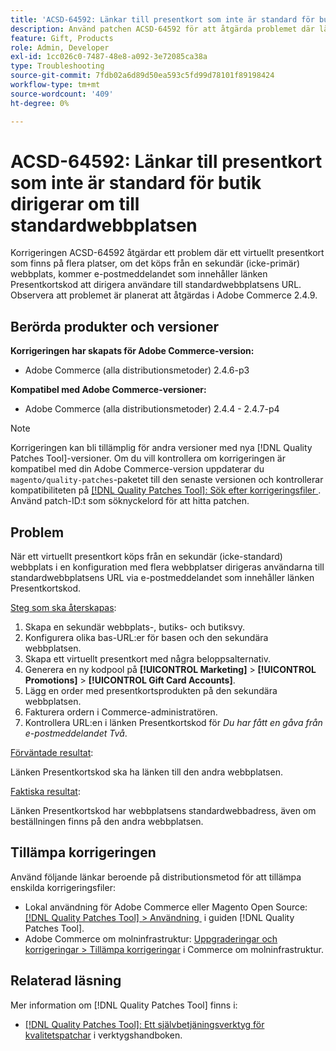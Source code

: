 ```yaml
---
title: 'ACSD-64592: Länkar till presentkort som inte är standard för butik dirigerar om till standardwebbplatsen'
description: Använd patchen ACSD-64592 för att åtgärda problemet där länken Presentkortskod i e-postmeddelandet har standardwebbplatsens URL när ett virtuellt presentkort köps från den sekundära (ej standard) webbplatsen.
feature: Gift, Products
role: Admin, Developer
exl-id: 1cc026c0-7487-48e8-a092-3e72085ca38a
type: Troubleshooting
source-git-commit: 7fdb02a6d89d50ea593c5fd99d78101f89198424
workflow-type: tm+mt
source-wordcount: '409'
ht-degree: 0%

---
```


# ACSD-64592: Länkar till presentkort som inte är standard för butik dirigerar om till standardwebbplatsen

Korrigeringen ACSD-64592 åtgärdar ett problem där ett virtuellt presentkort som finns på flera platser, om det köps från en sekundär (icke-primär) webbplats, kommer e-postmeddelandet som innehåller länken Presentkortskod att dirigera användare till standardwebbplatsens URL. Observera att problemet är planerat att åtgärdas i Adobe Commerce 2.4.9.

## Berörda produkter och versioner

**Korrigeringen har skapats för Adobe Commerce-version:**

* Adobe Commerce (alla distributionsmetoder) 2.4.6-p3

**Kompatibel med Adobe Commerce-versioner:**

* Adobe Commerce (alla distributionsmetoder) 2.4.4 - 2.4.7-p4

>[!NOTE]
>
>Korrigeringen kan bli tillämplig för andra versioner med nya [!DNL Quality Patches Tool]-versioner. Om du vill kontrollera om korrigeringen är kompatibel med din Adobe Commerce-version uppdaterar du `magento/quality-patches`-paketet till den senaste versionen och kontrollerar kompatibiliteten på [[!DNL Quality Patches Tool]: Sök efter korrigeringsfiler &#x200B;](https://experienceleague.adobe.com/tools/commerce-quality-patches/index.html?lang=sv-SE). Använd patch-ID:t som söknyckelord för att hitta patchen.

## Problem

När ett virtuellt presentkort köps från en sekundär (icke-standard) webbplats i en konfiguration med flera webbplatser dirigeras användarna till standardwebbplatsens URL via e-postmeddelandet som innehåller länken Presentkortskod.

<u>Steg som ska återskapas</u>:

1. Skapa en sekundär webbplats-, butiks- och butiksvy.
1. Konfigurera olika bas-URL:er för basen och den sekundära webbplatsen.
1. Skapa ett virtuellt presentkort med några beloppsalternativ.
1. Generera en ny kodpool på **[!UICONTROL Marketing]** > **[!UICONTROL Promotions]** > **[!UICONTROL Gift Card Accounts]**.
1. Lägg en order med presentkortsprodukten på den sekundära webbplatsen.
1. Fakturera ordern i Commerce-administratören.
1. Kontrollera URL:en i länken Presentkortskod för *Du har fått en gåva från e-postmeddelandet Två*.

<u>Förväntade resultat</u>:

Länken Presentkortskod ska ha länken till den andra webbplatsen.

<u>Faktiska resultat</u>:

Länken Presentkortskod har webbplatsens standardwebbadress, även om beställningen finns på den andra webbplatsen.

## Tillämpa korrigeringen

Använd följande länkar beroende på distributionsmetod för att tillämpa enskilda korrigeringsfiler:

* Lokal användning för Adobe Commerce eller Magento Open Source: [[!DNL Quality Patches Tool] > Användning &#x200B;](/help/tools/quality-patches-tool/usage.md) i guiden [!DNL Quality Patches Tool].
* Adobe Commerce om molninfrastruktur: [Uppgraderingar och korrigeringar > Tillämpa korrigeringar](https://experienceleague.adobe.com/docs/commerce-cloud-service/user-guide/develop/upgrade/apply-patches.html?lang=sv-SE) i Commerce om molninfrastruktur.

## Relaterad läsning

Mer information om [!DNL Quality Patches Tool] finns i:
* [[!DNL Quality Patches Tool]: Ett självbetjäningsverktyg för kvalitetspatchar](/help/tools/quality-patches-tool/quality-patches-tool-to-self-serve-quality-patches.md) i verktygshandboken.
